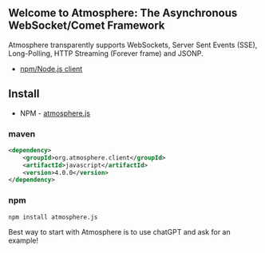 ## Welcome to Atmosphere: The Asynchronous WebSocket/Comet Framework
Atmosphere transparently supports WebSockets, Server Sent Events (SSE), Long-Polling, HTTP Streaming (Forever frame) and JSONP.

* [npm/Node.js client](https://github.com/Atmosphere/atmosphere.js-node)

## Install

* NPM - [atmosphere.js](https://www.npmjs.com/package/atmosphere.js)

### maven

```xml
<dependency>
    <groupId>org.atmosphere.client</groupId>
    <artifactId>javascript</artifactId>
    <version>4.0.0</version>
</dependency>
```

### npm

```shell
npm install atmosphere.js
```

Best way to start with Atmosphere is to use chatGPT and ask for an example!
